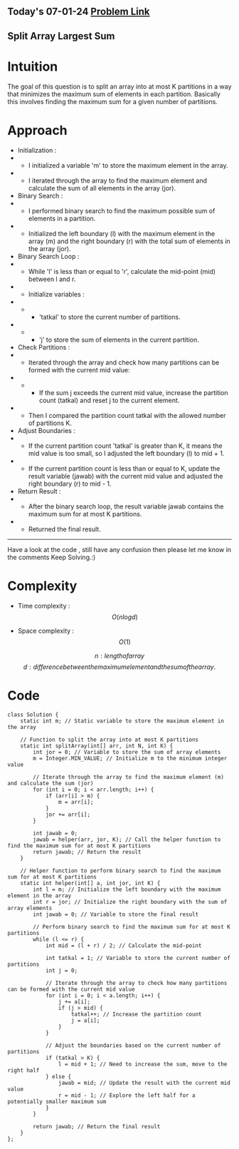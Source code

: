 ## Today's 07-01-24 [Problem Link](https://www.geeksforgeeks.org/problems/split-array-largest-sum--141634/1)
## Split Array Largest Sum

# Intuition
<!-- Describe your first thoughts on how to solve this problem. -->
The goal of this question is to split an array into at most K partitions in a way that minimizes the maximum sum of elements in each partition. Basically this involves finding the maximum sum for a given number of partitions.

# Approach
<!-- Describe your approach to solving the problem. -->
- Initialization :
- - I initialized a variable 'm' to store the maximum element in the array.
- - I iterated through the array to find the maximum element and calculate the sum of all elements in the array (jor).
- Binary Search :
- - I performed binary search to find the maximum possible sum of elements in a partition.
- - Initialized the left boundary (l) with the maximum element in the array (m) and the right boundary (r) with the total sum of elements in the array (jor).
- Binary Search Loop :
- - While 'l' is less than or equal to 'r', calculate the mid-point (mid) between l and r.
- - Initialize variables :
- - - 'tatkal' to store the current number of partitions.
- - - 'j' to store the sum of elements in the current partition.
- Check Partitions :
- - Iterated through the array and check how many partitions can be formed with the current mid value:
- - - If the sum j exceeds the current mid value, increase the partition count (tatkal) and reset j to the current element.
- - Then I compared the partition count tatkal with the allowed number of partitions K.
- Adjust Boundaries :
- - If the current partition count 'tatkal' is greater than K, it means the mid value is too small, so I adjusted the left boundary (l) to mid + 1.
- - If the current partition count is less than or equal to K, update the result variable (jawab) with the current mid value and adjusted the right boundary (r) to mid - 1.
- Return Result :
- - After the binary search loop, the result variable jawab contains the maximum sum for at most K partitions.
- - Returned the final result.
---
Have a look at the code , still have any confusion then please let me know in the comments
Keep Solving.:)

# Complexity
- Time complexity : $$O(nlogd)$$
<!-- Add your time complexity here, e.g. $$O(n)$$ -->
- Space complexity : $$O(1)$$
<!-- Add your space complexity here, e.g. $$O(n)$$ -->
$$n : length of array  $$
$$d : difference between the maximum element and the sum of the array.  $$

# Code
```
class Solution {
    static int m; // Static variable to store the maximum element in the array
    
    // Function to split the array into at most K partitions
    static int splitArray(int[] arr, int N, int K) {
        int jor = 0; // Variable to store the sum of array elements
        m = Integer.MIN_VALUE; // Initialize m to the minimum integer value

        // Iterate through the array to find the maximum element (m) and calculate the sum (jor)
        for (int i = 0; i < arr.length; i++) {
            if (arr[i] > m) {
                m = arr[i];
            }
            jor += arr[i];
        }

        int jawab = 0;
        jawab = helper(arr, jor, K); // Call the helper function to find the maximum sum for at most K partitions
        return jawab; // Return the result
    }

    // Helper function to perform binary search to find the maximum sum for at most K partitions
    static int helper(int[] a, int jor, int K) {
        int l = m; // Initialize the left boundary with the maximum element in the array
        int r = jor; // Initialize the right boundary with the sum of array elements
        int jawab = 0; // Variable to store the final result

        // Perform binary search to find the maximum sum for at most K partitions
        while (l <= r) {
            int mid = (l + r) / 2; // Calculate the mid-point

            int tatkal = 1; // Variable to store the current number of partitions
            int j = 0;

            // Iterate through the array to check how many partitions can be formed with the current mid value
            for (int i = 0; i < a.length; i++) {
                j += a[i];
                if (j > mid) {
                    tatkal++; // Increase the partition count
                    j = a[i];
                }
            }

            // Adjust the boundaries based on the current number of partitions
            if (tatkal > K) {
                l = mid + 1; // Need to increase the sum, move to the right half
            } else {
                jawab = mid; // Update the result with the current mid value
                r = mid - 1; // Explore the left half for a potentially smaller maximum sum
            }
        }

        return jawab; // Return the final result
    }
};


```


